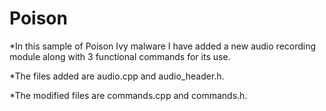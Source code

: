 # Poison

*In this sample of Poison Ivy malware I have added a new audio recording module along with 3 functional commands for its use.

*The files added are audio.cpp and audio_header.h.

*The modified files are commands.cpp and commands.h.
